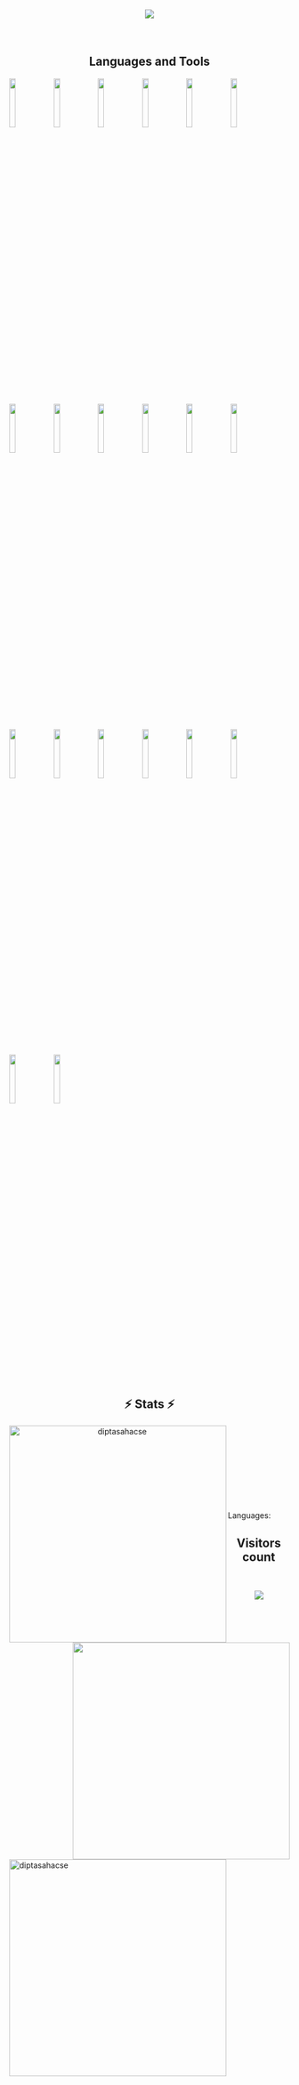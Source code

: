 <h1 align="center">
  <a href="https://git.io/typing-svg">
    <img src="https://readme-typing-svg.herokuapp.com/?lines=Hello,+There!+%F0%9F%91%8B;This+is+Dipta+Saha;Nice+to+meet+you!&center=true&size=30">
  </a>
</h1>
<br>
<h2 align="center">Languages and Tools</h2>
<p>
  <code><img width="15%" src="https://www.vectorlogo.zone/logos/w3_html5/w3_html5-ar21.svg"></code>
  <code><img width="15%" src="https://www.vectorlogo.zone/logos/w3_css/w3_css-ar21.svg"></code>
  <code><img width="15%" src="https://www.vectorlogo.zone/logos/git-scm/git-scm-ar21.svg"></code>
  <code><img width="15%" src="https://www.vectorlogo.zone/logos/github/github-ar21.svg"></code>
  <code><img width="15%" src="https://www.vectorlogo.zone/logos/figma/figma-ar21.svg"></code>
  <code><img width="15%" src="https://www.vectorlogo.zone/logos/getbootstrap/getbootstrap-ar21.svg"></code>
  <code><img width="15%" src="https://www.vectorlogo.zone/logos/sass-lang/sass-lang-ar21.svg"></code>
  <code><img width="15%" src="https://www.vectorlogo.zone/logos/tailwindcss/tailwindcss-ar21.svg"></code>
  <code><img width="15%" src="https://www.vectorlogo.zone/logos/javascript/javascript-ar21.svg"></code>
  <code><img width="15%" src="https://www.vectorlogo.zone/logos/reactjs/reactjs-ar21.svg"></code>
  <code><img width="15%" src="https://www.vectorlogo.zone/logos/expressjs/expressjs-ar21.svg"></code>
  <code><img width="15%" src="https://www.vectorlogo.zone/logos/nodejs/nodejs-ar21.svg"></code>
  <code><img width="15%" src="https://www.vectorlogo.zone/logos/mongodb/mongodb-ar21.svg"></code>
  <code><img width="15%" src="https://www.vectorlogo.zone/logos/npmjs/npmjs-ar21.svg"></code>
  <code><img width="15%" src="https://www.vectorlogo.zone/logos/yarnpkg/yarnpkg-ar21.svg"></code>
  <code><img width="15%" src="https://www.vectorlogo.zone/logos/js_webpack/js_webpack-ar21.svg"></code>
  <code><img width="15%" src="https://www.vectorlogo.zone/logos/axios/axios-ar21.svg"></code>
  <code><img width="15%" src="https://www.vectorlogo.zone/logos/java/java-ar21.svg"></code>
  <code><img width="15%" src="https://www.vectorlogo.zone/logos/python/python-ar21.svg"></code>
  <code><img width="15%" src="https://www.vectorlogo.zone/logos/android/android-ar21.svg"></code>
</p>
<h2 align="center">⚡ Stats ⚡</h2>
<p align=""center>
<div align=center>
    <a href="https://github.com/diptasahacse/github-readme-streak-stats" title="Go to Source">
      <img align="left" width=390 src="https://github-readme-streak-stats.herokuapp.com/?user=diptasahacse&theme=react&border=61dafb&hide_border=true" alt="diptasahacse" />
    </a>
    <a href="https://github.com/diptasahacse/github-readme-stats" title="Go to Source">
      <img align="right" width=390 src="https://github-readme-stats.vercel.app/api?username=diptasahacse&show_icons=true&theme=react&border_color=61dafb&hide_border=true" />
    </a>
  </div>  
</p>
<br><br><br><br><br><br><br><br><br>
Languages:
<a href="https://github.com/diptasahacse/github-readme-streak-stats" title="Go to Source">
      <img align="left" width=390 src="https://github-readme-streak-stats.herokuapp.com/?user=diptasahacse&theme=react&border=61dafb&hide_border=true](https://github-readme-stats.vercel.app/api/top-langs/?username=diptasahacse&layout=compact" alt="diptasahacse" />
    </a>

<h2 align="center">Visitors count</h2>
<br>
<p align="center">
  <img src="https://profile-counter.glitch.me/diptasahacse/count.svg" />
</p>
